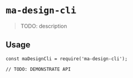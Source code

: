 # `ma-design-cli`

> TODO: description

## Usage

```
const maDesignCli = require('ma-design-cli');

// TODO: DEMONSTRATE API
```
